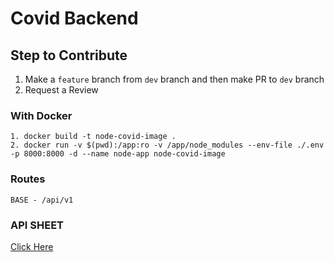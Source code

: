 # Covid Backend

## Step to Contribute
1. Make a `feature` branch from `dev` branch and then make PR to `dev` branch 
2. Request a Review
### With Docker
```
1. docker build -t node-covid-image .
2. docker run -v $(pwd):/app:ro -v /app/node_modules --env-file ./.env -p 8000:8000 -d --name node-app node-covid-image
```
### Routes
```
BASE - /api/v1
```
### API SHEET

[Click Here](https://docs.google.com/spreadsheets/d/1VStg1hLzxWkKKzyR_n0NzguWiijzZ23l7VitnVMD9Zk/edit?usp=sharing)
